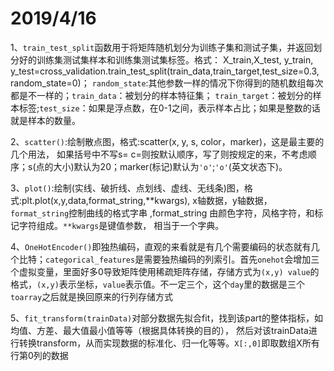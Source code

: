 2019/4/16
===========
1、`train_test_split`函数用于将矩阵随机划分为训练子集和测试子集，并返回划分好的训练集测试集样本和训练集测试集标签。格式：
    X_train,X_test, y_train, y_test=cross_validation.train_test_split(train_data,train_target,test_size=0.3, random_state=0)；
    `random_state`:其他参数一样的情况下你得到的随机数组每次都是不一样的；`train_data`：被划分的样本特征集；
    `train_target`：被划分的样本标签;`test_size`：如果是浮点数，在0-1之间，表示样本占比；如果是整数的话就是样本的数量。
    
2、`scatter()`:绘制散点图，格式:scatter(x, y, s, color，marker)，这是最主要的几个用法，
    如果括号中不写s=  c=则按默认顺序，写了则按规定的来，不考虑顺序；s(点的大小)默认为20；marker(标记)默认为`'o'`;`'o'`(英文状态下)。
    
3、`plot()`:绘制(实线、破折线、点划线、虚线、无线条)图，格式:plt.plot(x,y,data,format_string,**kwargs),
    x轴数据，y轴数据，`format_string`控制曲线的格式字串 ,format_string 由颜色字符，风格字符，和标记字符组成。`**kwargs`是键值参数，
    相当于一个字典。
    
4、`OneHotEncoder()`即独热编码，直观的来看就是有几个需要编码的状态就有几个比特；`categorical_features`是需要独热编码的列索引。首先`onehot`会增加三个虚拟变量，里面好多0导致矩阵使用稀疏矩阵存储，存储方式为`(x,y) value`的格式，`(x,y)`表示坐标，`value`表示值。不一定三个，这个`day`里的数据是三个
`toarray`之后就是换回原来的行列存储方式

 

5、`fit_transform(trainData)`对部分数据先拟合fit，找到该part的整体指标，如均值、方差、最大值最小值等等（根据具体转换的目的），
然后对该trainData进行转换transform，从而实现数据的标准化、归一化等等。`X[:,0]`即取数组X所有行第0列的数据

